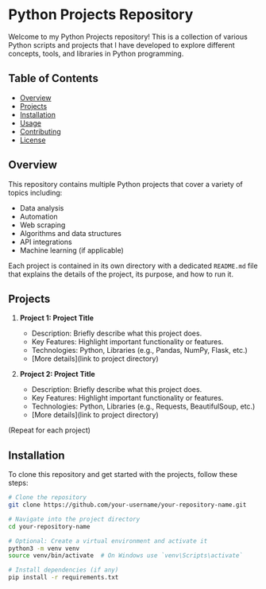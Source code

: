 # Python Projects Repository

Welcome to my Python Projects repository! This is a collection of various Python scripts and projects that I have developed to explore different concepts, tools, and libraries in Python programming.

## Table of Contents

- [Overview](#overview)
- [Projects](#projects)
- [Installation](#installation)
- [Usage](#usage)
- [Contributing](#contributing)
- [License](#license)

## Overview

This repository contains multiple Python projects that cover a variety of topics including:

- Data analysis
- Automation
- Web scraping
- Algorithms and data structures
- API integrations
- Machine learning (if applicable)

Each project is contained in its own directory with a dedicated `README.md` file that explains the details of the project, its purpose, and how to run it.

## Projects

1. **Project 1: Project Title**
   - Description: Briefly describe what this project does.
   - Key Features: Highlight important functionality or features.
   - Technologies: Python, Libraries (e.g., Pandas, NumPy, Flask, etc.)
   - [More details](link to project directory)

2. **Project 2: Project Title**
   - Description: Briefly describe what this project does.
   - Key Features: Highlight important functionality or features.
   - Technologies: Python, Libraries (e.g., Requests, BeautifulSoup, etc.)
   - [More details](link to project directory)

(Repeat for each project)

## Installation

To clone this repository and get started with the projects, follow these steps:

```bash
# Clone the repository
git clone https://github.com/your-username/your-repository-name.git

# Navigate into the project directory
cd your-repository-name

# Optional: Create a virtual environment and activate it
python3 -m venv venv
source venv/bin/activate  # On Windows use `venv\Scripts\activate`

# Install dependencies (if any)
pip install -r requirements.txt

